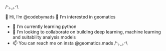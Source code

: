 /ᐠ｡ꞈ｡ᐟ\\

👋 Hi, I’m @codebymads
👀 I’m interested in geomatics
- 🌱 I’m currently learning python
- 💞️ I’m looking to collaborate on building deep learning, machine learning and suitability analysis models
- 📫 You can reach me on insta @geomatics.mads
/ᐠ｡ꞈ｡ᐟ\

